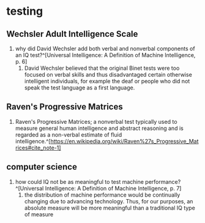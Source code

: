 # testing
## Wechsler Adult Intelligence Scale
1. why did David Wechsler add both verbal and nonverbal components of an IQ test?^[Universal Intelligence: A Definition of Machine Intelligence, p. 6]
	1. David Wechsler believed that the original Binet tests were too focused on verbal skills and thus disadvantaged certain otherwise intelligent individuals, for example the deaf or people who did not speak the test language as a first language.

## Raven's Progressive Matrices
1. Raven's Progressive Matrices; a nonverbal test typically used to measure general human intelligence and abstract reasoning and is regarded as a non-verbal estimate of fluid intelligence.^[https://en.wikipedia.org/wiki/Raven%27s_Progressive_Matrices#cite_note-1]

## computer science
1. how could IQ not be as meaningful to test machine performance?^[Universal Intelligence: A Definition of Machine Intelligence, p. 7]
	1. the distribution of machine performance would be continually changing due to advancing technology. Thus, for our purposes, an absolute measure will be more meaningful than a traditional IQ type of measure